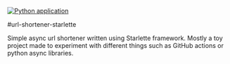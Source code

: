 [![Python application](https://github.com/Jakub3628800/url-shortener-starlette/actions/workflows/python-app.yml/badge.svg?branch=master)](https://github.com/Jakub3628800/url-shortener-starlette/actions/workflows/python-app.yml)

#url-shortener-starlette

Simple async url shortener written using Starlette framework. Mostly a toy project made to experiment with different
things such as GitHub actions or python async libraries.
